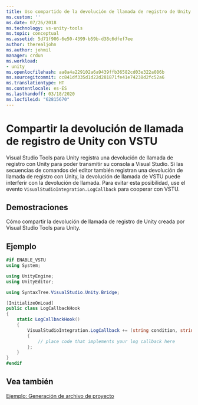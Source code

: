```yaml
---
title: Uso compartido de la devolución de llamada de registro de Unity con VSTU | Microsoft Docs
ms.custom: ''
ms.date: 07/26/2018
ms.technology: vs-unity-tools
ms.topic: conceptual
ms.assetid: 5d71f906-6e50-4399-b59b-d38c6dfef7ee
author: therealjohn
ms.author: johmil
manager: crdun
ms.workload:
- unity
ms.openlocfilehash: aa8a4a229102a6a9439ffb36582cd03e322a086b
ms.sourcegitcommit: cc841df335d1d22d281871fe41e74238d2fc52a6
ms.translationtype: HT
ms.contentlocale: es-ES
ms.lasthandoff: 03/18/2020
ms.locfileid: "62815670"
---
```

# <a name="share-the-unity-log-callback-with-vstu"></a>Compartir la devolución de llamada de registro de Unity con VSTU
Visual Studio Tools para Unity registra una devolución de llamada de registro con Unity para poder transmitir su consola a Visual Studio. Si las secuencias de comandos del editor también registran una devolución de llamada de registro con Unity, la devolución de llamada de VSTU puede interferir con la devolución de llamada. Para evitar esta posibilidad, use el evento `VisualStudioIntegration.LogCallback` para cooperar con VSTU.

## <a name="demonstrates"></a>Demostraciones
 Cómo compartir la devolución de llamada de registro de Unity creada por Visual Studio Tools para Unity.

## <a name="example"></a>Ejemplo

```csharp
#if ENABLE_VSTU
using System;

using UnityEngine;
using UnityEditor;

using SyntaxTree.VisualStudio.Unity.Bridge;

[InitializeOnLoad]
public class LogCallbackHook
{
    static LogCallbackHook()
    {
        VisualStudioIntegration.LogCallback += (string condition, string trace, LogType type) =>
        {
            // place code that implements your log callback here
        };
    }
}
#endif
```

## <a name="see-also"></a>Vea también
 [Ejemplo: Generación de archivo de proyecto](../cross-platform/customize-project-files-created-by-vstu.md)

